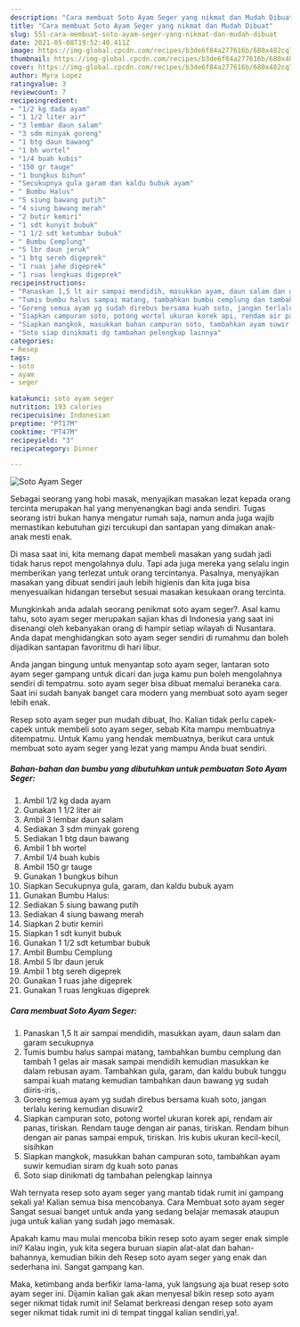 ```yaml
---
description: "Cara membuat Soto Ayam Seger yang nikmat dan Mudah Dibuat"
title: "Cara membuat Soto Ayam Seger yang nikmat dan Mudah Dibuat"
slug: 551-cara-membuat-soto-ayam-seger-yang-nikmat-dan-mudah-dibuat
date: 2021-05-08T19:52:40.411Z
image: https://img-global.cpcdn.com/recipes/b3de6f84a277616b/680x482cq70/soto-ayam-seger-foto-resep-utama.jpg
thumbnail: https://img-global.cpcdn.com/recipes/b3de6f84a277616b/680x482cq70/soto-ayam-seger-foto-resep-utama.jpg
cover: https://img-global.cpcdn.com/recipes/b3de6f84a277616b/680x482cq70/soto-ayam-seger-foto-resep-utama.jpg
author: Myra Lopez
ratingvalue: 3
reviewcount: 7
recipeingredient:
- "1/2 kg dada ayam"
- "1 1/2 liter air"
- "3 lembar daun salam"
- "3 sdm minyak goreng"
- "1 btg daun bawang"
- "1 bh wortel"
- "1/4 buah kubis"
- "150 gr tauge"
- "1 bungkus bihun"
- "Secukupnya gula garam dan kaldu bubuk ayam"
- " Bumbu Halus"
- "5 siung bawang putih"
- "4 siung bawang merah"
- "2 butir kemiri"
- "1 sdt kunyit bubuk"
- "1 1/2 sdt ketumbar bubuk"
- " Bumbu Cemplung"
- "5 lbr daun jeruk"
- "1 btg sereh digeprek"
- "1 ruas jahe digeprek"
- "1 ruas lengkuas digeprek"
recipeinstructions:
- "Panaskan 1,5 lt air sampai mendidih, masukkan ayam, daun salam dan garam secukupnya"
- "Tumis bumbu halus sampai matang, tambahkan bumbu cemplung dan tambah 1 gelas air masak sampai mendidih kemudian masukkan ke dalam rebusan ayam. Tambahkan gula, garam, dan kaldu bubuk tunggu sampai kuah matang kemudian tambahkan daun bawang yg sudah diiris-iris,."
- "Goreng semua ayam yg sudah direbus bersama kuah soto, jangan terlalu kering kemudian disuwir2"
- "Siapkan campuran soto, potong wortel ukuran korek api, rendam air panas, tiriskan. Rendam tauge dengan air panas, tiriskan. Rendam bihun dengan air panas sampai empuk, tiriskan. Iris kubis ukuran kecil-kecil, sisihkan"
- "Siapkan mangkok, masukkan bahan campuran soto, tambahkan ayam suwir kemudian siram dg kuah soto panas"
- "Soto siap dinikmati dg tambahan pelengkap lainnya"
categories:
- Resep
tags:
- soto
- ayam
- seger

katakunci: soto ayam seger 
nutrition: 193 calories
recipecuisine: Indonesian
preptime: "PT17M"
cooktime: "PT47M"
recipeyield: "3"
recipecategory: Dinner

---
```



![Soto Ayam Seger](https://img-global.cpcdn.com/recipes/b3de6f84a277616b/680x482cq70/soto-ayam-seger-foto-resep-utama.jpg)

Sebagai seorang yang hobi masak, menyajikan masakan lezat kepada orang tercinta merupakan hal yang menyenangkan bagi anda sendiri. Tugas seorang istri bukan hanya mengatur rumah saja, namun anda juga wajib memastikan kebutuhan gizi tercukupi dan santapan yang dimakan anak-anak mesti enak.

Di masa  saat ini, kita memang dapat membeli masakan yang sudah jadi tidak harus repot mengolahnya dulu. Tapi ada juga mereka yang selalu ingin memberikan yang terlezat untuk orang tercintanya. Pasalnya, menyajikan masakan yang dibuat sendiri jauh lebih higienis dan kita juga bisa menyesuaikan hidangan tersebut sesuai masakan kesukaan orang tercinta. 



Mungkinkah anda adalah seorang penikmat soto ayam seger?. Asal kamu tahu, soto ayam seger merupakan sajian khas di Indonesia yang saat ini disenangi oleh kebanyakan orang di hampir setiap wilayah di Nusantara. Anda dapat menghidangkan soto ayam seger sendiri di rumahmu dan boleh dijadikan santapan favoritmu di hari libur.

Anda jangan bingung untuk menyantap soto ayam seger, lantaran soto ayam seger gampang untuk dicari dan juga kamu pun boleh mengolahnya sendiri di tempatmu. soto ayam seger bisa dibuat memalui beraneka cara. Saat ini sudah banyak banget cara modern yang membuat soto ayam seger lebih enak.

Resep soto ayam seger pun mudah dibuat, lho. Kalian tidak perlu capek-capek untuk membeli soto ayam seger, sebab Kita mampu membuatnya ditempatmu. Untuk Kamu yang hendak membuatnya, berikut cara untuk membuat soto ayam seger yang lezat yang mampu Anda buat sendiri.

<!--inarticleads1-->

##### Bahan-bahan dan bumbu yang dibutuhkan untuk pembuatan Soto Ayam Seger:

1. Ambil 1/2 kg dada ayam
1. Gunakan 1 1/2 liter air
1. Ambil 3 lembar daun salam
1. Sediakan 3 sdm minyak goreng
1. Sediakan 1 btg daun bawang
1. Ambil 1 bh wortel
1. Ambil 1/4 buah kubis
1. Ambil 150 gr tauge
1. Gunakan 1 bungkus bihun
1. Siapkan Secukupnya gula, garam, dan kaldu bubuk ayam
1. Gunakan  Bumbu Halus:
1. Sediakan 5 siung bawang putih
1. Sediakan 4 siung bawang merah
1. Siapkan 2 butir kemiri
1. Siapkan 1 sdt kunyit bubuk
1. Gunakan 1 1/2 sdt ketumbar bubuk
1. Ambil  Bumbu Cemplung
1. Ambil 5 lbr daun jeruk
1. Ambil 1 btg sereh digeprek
1. Gunakan 1 ruas jahe digeprek
1. Gunakan 1 ruas lengkuas digeprek




<!--inarticleads2-->

##### Cara membuat Soto Ayam Seger:

1. Panaskan 1,5 lt air sampai mendidih, masukkan ayam, daun salam dan garam secukupnya
1. Tumis bumbu halus sampai matang, tambahkan bumbu cemplung dan tambah 1 gelas air masak sampai mendidih kemudian masukkan ke dalam rebusan ayam. Tambahkan gula, garam, dan kaldu bubuk tunggu sampai kuah matang kemudian tambahkan daun bawang yg sudah diiris-iris,.
1. Goreng semua ayam yg sudah direbus bersama kuah soto, jangan terlalu kering kemudian disuwir2
1. Siapkan campuran soto, potong wortel ukuran korek api, rendam air panas, tiriskan. Rendam tauge dengan air panas, tiriskan. Rendam bihun dengan air panas sampai empuk, tiriskan. Iris kubis ukuran kecil-kecil, sisihkan
1. Siapkan mangkok, masukkan bahan campuran soto, tambahkan ayam suwir kemudian siram dg kuah soto panas
1. Soto siap dinikmati dg tambahan pelengkap lainnya




Wah ternyata resep soto ayam seger yang mantab tidak rumit ini gampang sekali ya! Kalian semua bisa mencobanya. Cara Membuat soto ayam seger Sangat sesuai banget untuk anda yang sedang belajar memasak ataupun juga untuk kalian yang sudah jago memasak.

Apakah kamu mau mulai mencoba bikin resep soto ayam seger enak simple ini? Kalau ingin, yuk kita segera buruan siapin alat-alat dan bahan-bahannya, kemudian bikin deh Resep soto ayam seger yang enak dan sederhana ini. Sangat gampang kan. 

Maka, ketimbang anda berfikir lama-lama, yuk langsung aja buat resep soto ayam seger ini. Dijamin kalian gak akan menyesal bikin resep soto ayam seger nikmat tidak rumit ini! Selamat berkreasi dengan resep soto ayam seger nikmat tidak rumit ini di tempat tinggal kalian sendiri,ya!.

